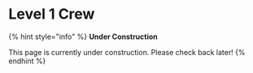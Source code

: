 # Level 1 Crew

{% hint style="info" %}
**Under Construction**

This page is currently under construction. Please check back later!
{% endhint %}
